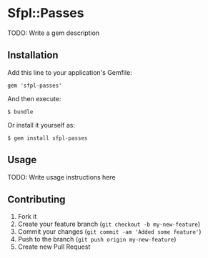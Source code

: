 # Sfpl::Passes

TODO: Write a gem description

## Installation

Add this line to your application's Gemfile:

    gem 'sfpl-passes'

And then execute:

    $ bundle

Or install it yourself as:

    $ gem install sfpl-passes

## Usage

TODO: Write usage instructions here

## Contributing

1. Fork it
2. Create your feature branch (`git checkout -b my-new-feature`)
3. Commit your changes (`git commit -am 'Added some feature'`)
4. Push to the branch (`git push origin my-new-feature`)
5. Create new Pull Request
